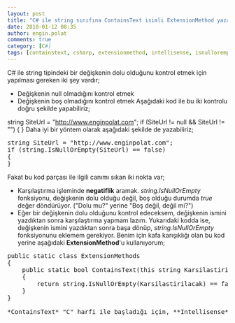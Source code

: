 ```yaml
---
layout: post
title: "C# ile string sınıfına ContainsText isimli ExtensionMethod yazalım"
date: 2010-01-12 08:35
author: engin.polat
comments: true
category: [C#]
tags: [containstext, csharp, extensionmethod, intellisense, isnullorempty, null, string]
---
```

C# ile string tipindeki bir değişkenin dolu olduğunu kontrol etmek için yapılması gereken iki şey vardır;


*   Değişkenin null olmadığını kontrol etmek
*   Değişkenin boş olmadığını kontrol etmek
Aşağıdaki kod ile bu iki kontrolu doğru şekilde yapabiliriz;


string SiteUrl = "http://www.enginpolat.com";
if (SiteUrl != null &amp;&amp; SiteUrl != "")
{
}</pre>
Daha iyi bir yöntem olarak aşağıdaki şekilde de yazabiliriz;
<pre class="brush:csharp">string SiteUrl = "http://www.enginpolat.com";
if (string.IsNullOrEmpty(SiteUrl) == false)
{
}</pre>
Fakat bu kod parçası ile ilgili canımı sıkan iki nokta var;


*   Karşılaştırma işleminde **negatiflik** aramak. *string.IsNullOrEmpty* fonksiyonu, değişkenin dolu olduğu değil, boş olduğu durumda *true* değer döndürüyor. ("Dolu mu?" yerine "Boş değil, değil mi?")
*   Eğer bir değişkenin dolu olduğunu kontrol edeceksem, değişkenin ismini yazdıktan sonra karşılaştırma yapmam lazım. Yukarıdaki kodda ise, değişkenin ismini yazdıktan sonra başa dönüp, *string.IsNullOrEmpty* fonksiyonunu eklemem gerekiyor.
Benim için kafa karışıklığı olan bu kod yerine aşağıdaki **ExtensionMethod**'u kullanıyorum;
<pre class="brush:csharp">public static class ExtensionMethods
{
    public static bool ContainsText(this string Karsilastirilacak)
    {
        return string.IsNullOrEmpty(Karsilastirilacak) == false;
    }
}

*ContainsText* "C" harfi ile başladığı için, **Intellisense** ilk set ile birlikte gösteriyor.

